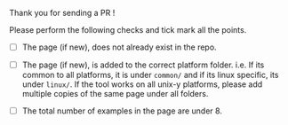 Thank you for sending a PR !

Please perform the following checks and tick mark all the points.

- [ ] The page (if new), does not already exist in the repo.

- [ ] The page (if new), is added to the correct platform folder.
i.e. If its common to all platforms, it is under `common/` and if its linux specific, its under `linux/`. If the tool works on all unix-y platforms, please add multiple copies of the same page under all folders.

- [ ] The total number of examples in the page are under 8.
